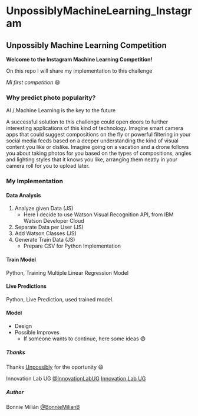 # UnpossiblyMachineLearning_Instagram
## Unpossibly Machine Learning Competition

**Welcome to the Instagram Machine Learning Competition!**

On this repo I will share my implementation to this challenge

*Mi first competition* :smile:


### Why predict photo popularity?

AI / Machine Learning is the key to the future

A successful solution to this challenge could open doors to further interesting applications of this kind of technology. Imagine smart camera apps that could suggest compositions on the fly or powerful filtering in your social media feeds based on a deeper understanding the kind of visual content you like or dislike. Imagine going on a vacation and a drone follows you about taking photos for you based on the types of compositions, angles and lighting styles that it knows you like, arranging them neatly in your camera roll for you to upload later.


### My Implementation

#### Data Analysis

1. Analyze given Data (JS)
    * Here I decide to use Watson Visual Recognition API, from IBM Watson Developer Cloud
2. Separate Data per User  (JS)
3. Add Watson Classes  (JS)
4. Generate Train Data (JS)
    * Prepare CSV for Python Implementation

#### Train Model
Python, Training Multiple Linear Regression Model

#### Live Predictions
Python, Live Prediction, used trained model.

#### Model
- Design
- Possible Improves
    * If someone wants to continue, here some ideas :smile:

##### Thanks

Thanks [Unpossibly](http://unpossib.ly/) for the oportunity :smile:

Innovation Lab UG [@InnovationLabUG](https://twitter.com/innovationlabug) [Innovation Lab UG](https://www.facebook.com/InnovationLabUG/)

##### Author

Bonnie Milián [@BonnieMilianB](https://twitter.com/BonnieMilianB)
